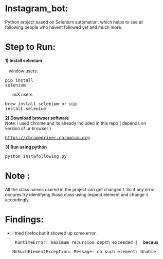 # Instagram_bot:
  Python project based on Selenium automation, which helps to see all following people who havent followed yet and much more.
 
# Step to Run:
  <B>1) Install selenium</b>
      <br><br>&nbsp;&nbsp;&nbsp;window users: <pre>pip install selenium</pre>
      &nbsp;&nbsp;&nbsp;&nbsp;&nbsp;&nbsp;osX users:  <pre>brew install selenium or pip install selenium </pre>
  <b>2) Download browser software</b>
      <br>Note: i used chrome and its already included in this repo ( depends on version of ur browser )
      <pre>https://chromedriver.chromium.org </pre>
  <b>3) Run using python </b>
      <br><pre>python instafollowing.py </pre>
# Note :
  All the class names usered in the project can get changed !. So if any error occures try identifying those class using inspect element and change it accordingly. 
# Findings:
<ul style="circle">
  <li> I tried firefox but it showed up some error. </li>
  <pre> RuntimeError: maximum recursion depth exceeded | <b> because of low internet speed or failed to load </b></pre>          
  <pre>NoSuchElementException: Message: no such element: Unable to locate element | <b> change time.sleep( to a higher value )</b></pre>
  </ul>
